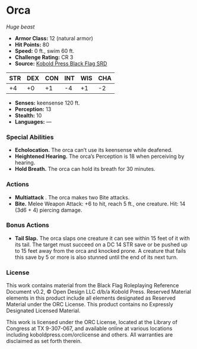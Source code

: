 # Orca

*Huge beast*

- **Armor Class:** 12 (natural armor)
- **Hit Points:** 80
- **Speed:** 0 ft., swim 60 ft.
- **Challenge Rating:** CR 3
- **Source:** [Kobold Press Black Flag SRD](https://koboldpress.com/black-flag-roleplaying/)

| STR | DEX | CON | INT | WIS | CHA |
| --- | --- | --- | --- | --- | --- |
| +4 | +0 | +1 | -4 | +1 | -2 |

- **Senses:** keensense 120 ft.
- **Perception:** 13
- **Stealth:** 10
- **Languages:** —

### Special Abilities

- **Echolocation.** The orca can’t use its keensense while deafened.
- **Heightened Hearing.** The orca’s Perception is 18 when perceiving by hearing.
- **Hold Breath.** The orca can hold its breath for 30 minutes.

### Actions

- **Multiattack** . The orca makes two Bite attacks.
- **Bite.** Melee Weapon Attack: +6 to hit, reach 5 ft., one creature. Hit: 14 (3d6 + 4) piercing damage.

### Bonus Actions

- **Tail Slap.** The orca slaps one creature it can see within 15 feet of it with its tail. The target must succeed on a DC 14 STR save or be pushed up to 15 feet away from the orca and knocked prone. A creature that fails this save by 5 or more is also stunned until the end of its next turn.

### License

This work contains material from the Black Flag Roleplaying Reference Document v0.2, © Open Design LLC d/b/a Kobold Press. Reserved Material elements in this product include all elements designated as Reserved Material under the ORC License. This product contains no Expressly Designated Licensed Material.

This work is licensed under the ORC License, located at the Library of Congress at TX 9-307-067, and available online at various locations including koboldpress.com/orclicense and others. All warranties are disclaimed as set forth therein.

